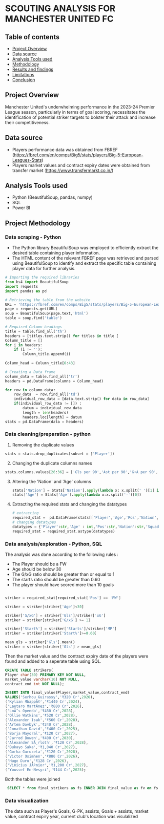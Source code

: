 # SCOUTING ANALYSIS FOR MANCHESTER UNITED FC

## Table of contents
- [Project Overview](#project-overview)
- [Data source](#Data-source)
- [Analysis Tools used](#Analysis-Tools-used)
- [Methodology](#project-methodology)
- [Results and findings](#results-and-findings)
- [Limitations](#limitations)
- [Conclusion](#conclusion)

## Project Overview
Manchester United's underwhelming performance in the 2023-24 Premier League season, particularly in terms of goal scoring, necessitates the identification of potential striker targets to bolster their attack and increase their competitiveness.

## Data source
- Players performance data was obtained from  FBREF (https://fbref.com/en/comps/Big5/stats/players/Big-5-European-Leagues-Stats)
- Players market values and contract expiry dates were obtained from transfer market (https://www.transfermarkt.co.in/)

## Analysis Tools used
- Python (BeautifulSoup, pandas, numpy)
- SQL
- Power BI

##  Project Methodology
### Data scraping - Python
-  The Python library BeautifulSoup was employed to efficiently extract the desired table containing player information.
-  The HTML content of the relevant FBREF page was retrieved and parsed using BeautifulSoup to identify and extract the specific table containing player data for further analysis.
``` python
# Importing the required libraries
from bs4 import BeautifulSoup
import requests
import pandas as pd

# Retrieving the table from the website 
URL = 'https://fbref.com/en/comps/Big5/stats/players/Big-5-European-Leagues-Stats'
page = requests.get(URL)
soup = BeautifulSoup(page.text,'html')
table = soup.find('table')

# Required Column headings
title = table.find_all('th')
headers = [titles.text.strip() for titles in title ]
Column_title = []
for i in headers:
    if (i != ''):
        Column_title.append(i)
        
Column_head = Column_title[6:43]

# Creating a Data frame
column_data = table.find_all('tr')
headers = pd.DataFrame(columns = Column_head)

for row in column_data:
    row_data  = row.find_all('td')
    individual_row_data = [data.text.strip() for data in row_data]
    if(individual_row_data != []) :
        datum = individual_row_data
        length = len(headers)
        headers.loc[length] = datum
stats = pd.DataFrame(data = headers)

```
### Data cleaning/preparation - python
1) Removing the duplicate values
   
  ```python
  stats = stats.drop_duplicates(subset = ['Player'])
  ```
2) Changing the duplicate columns names
   
  ```python
  stats.columns.values[26:36] = ['Gls per 90','Ast per 90','G+A per 90','G-PK per 90','G+A-PK per 90','xG per 90','xAG per 90','xG+xAG per 90','npxG per 90','npxG+xAG per 90']
```

3) Altering the 'Nation' and 'Age' columns
   
      ```python
      stats['Nation'] = Stats['Nation'].apply(lambda x: x.split(' ')[1] if len(x.split(' ')) > 1 else x)
      stats['Age'] = Stats['Age'].apply(lambda x:x.split('-')[0])
      ```
5) Extracting the required stats and changing the datatypes
   
   ```python
   # extracting
   required_stat =  pd.DataFrame(stats[['Player','Age','Pos','Nation','Squad','Comp','MP','Starts','Min','90s','Gls','Ast','G+A','G-PK','xG','xAG','Gls per 90','Ast per 90','xG per 90','xAG per 90']])
   # changing datatypes
   datatypes = {'Player':str,'Age' : int,'Pos':str,'Nation':str,'Squad':str,'Comp':str,'MP':int,'Starts':int,'Min':int,'90s':float,'Gls':int,'Ast':int,'G+A':int,'G-PK':int,'xG':float,'xAG':float,'Gls per 90':float,'Ast per 90' : float,'xG per 90':float,'xAG per 90':float}
   required_stat = required_stat.astype(datatypes)
   ```
### Data analysis/exploration - Python, SQL
The analysis was done according to the following rules :
- The Player should be a FW
- Age should be below 30
- The G/xG ratio should be greater than or equal to 1
- The starts ratio should be greater than 0.60
- The player should have scored more than 10 goals

```python

striker = required_stat[required_stat['Pos'] == 'FW']

striker = striker[striker['Age']<30]

striker['G/xG'] = striker['Gls']/striker['xG']
striker = striker[striker['G/xG'] >= 1]

striker['Start%'] = striker['Starts']/striker['MP']
striker = striker[striker['Start%']>=0.60]

mean_gls = striker['Gls'].mean()
striker = striker[striker['Gls'] > mean_gls]
```

Then the market value and the contract expiry date of the players were found and added to a seperate table using SQL.
```sql
CREATE TABLE strikers(
Player char(30) PRIMARY KEY NOT NULL,
market_value varchar(10) NOT NULL,
contract_end int NOT NULL);

INSERT INTO final_value(Player,market_value,contract_end)
VALUES('Serhou Guirassy','₹320 Cr',2026),
('Kylian MbappÃ©','₹1440 Cr',2024),
('Lautaro MartÃ­nez','₹880 Cr',2026),
('LoÃ¯s Openda','₹480 Cr',2028),
('Ollie Watkins','₹520 Cr',2028),
('Alexander Isak','₹560 Cr',2028),
('Artem Dovbyk','₹240 Cr',2028),
('Jonathan David','₹400 Cr',2025),
('Borja Mayoral','₹120 Cr',2027),
('Jarrod Bowen','₹400 Cr',2030),
('Alexander SÃ¸rloth','₹120 Cr',2028),
('Bukayo Saka','₹1,040 Cr',2027),
('Gorka Guruzeta','₹120 Cr',2028),
('Victor Osimhen','₹880 Cr',2026),
('Hugo Duro','₹128 Cr',2026),
('Vinicius JÃºnior','₹1,200 Cr',2027),
('Youssef En-Nesyri','₹144 Cr',2025);
```
Both the tables were joined 
```sql
 SELECT * from final_strikers as fs INNER JOIN final_value as fv on fs.Player = fv.Player;
```
### Data visualization
The data such as Player's Goals, G-PK, assists, Goals + assists, market value, contract expiry year, current club's location was visulalized






